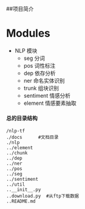 ##项目简介

Modules
========

* NLP 模块
    * seg  分词
    * pos  词性标注
    * dep  依存分析 
    * ner  命名实体识别
    * trunk 组块识别 
    * sentiment 情感分析 
    * element 情感要素抽取 

#### 总的目录结构
```shell
/nlp-tf
./docs      #文档目录
./nlp
../element
../chunk
../dep
../ner
../pos
../seg
../sentiment
../util
..__init__.py
..download.py  #从ftp下载数据
..README.md
```
